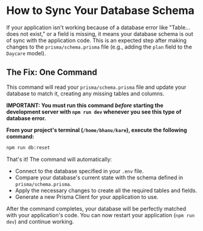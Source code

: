 
# How to Sync Your Database Schema

If your application isn't working because of a database error like "Table... does not exist," or a field is missing, it means your database schema is out of sync with the application code. This is an expected step after making changes to the `prisma/schema.prisma` file (e.g., adding the `plan` field to the `Daycare` model).

## The Fix: One Command

This command will read your `prisma/schema.prisma` file and update your database to match it, creating any missing tables and columns.

**IMPORTANT: You must run this command *before* starting the development server with `npm run dev` whenever you see this type of database error.**

**From your project's terminal (`/home/bhanu/kare`), execute the following command:**
```bash
npm run db:reset
```

That's it! The command will automatically:
- Connect to the database specified in your `.env` file.
- Compare your database's current state with the schema defined in `prisma/schema.prisma`.
- Apply the necessary changes to create all the required tables and fields.
- Generate a new Prisma Client for your application to use.

After the command completes, your database will be perfectly matched with your application's code. You can now restart your application (`npm run dev`) and continue working.
